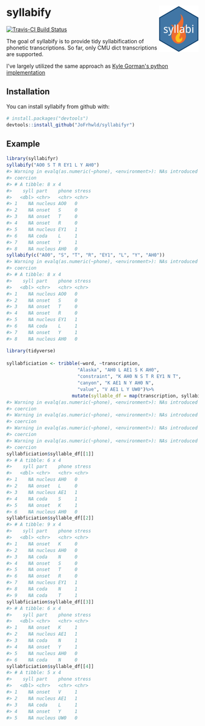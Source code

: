
<!-- README.md is generated from README.Rmd. Please edit that file -->
syllabify <img src="man/figures/logo.png" align="right" />
==========================================================

[![Travis-CI Build Status](https://travis-ci.org/JoFrhwld/syllabify.svg?branch=master)](https://travis-ci.org/JoFrhwld/syllabify)

The goal of syllabify is to provide tidy syllabification of phonetic transcriptions. So far, only CMU dict transcriptions are supported.

I've largely utilized the same approach as [Kyle Gorman's python implementation](https://github.com/kylebgorman/syllabify)

Installation
------------

You can install syllabify from github with:

``` r
# install.packages("devtools")
devtools::install_github("JoFrhwld/syllabifyr")
```

Example
-------

``` r
library(syllabifyr)
syllabify("AO0 S T R EY1 L Y AH0")
#> Warning in evalq(as.numeric(~phone), <environment>): NAs introduced by
#> coercion
#> # A tibble: 8 x 4
#>    syll part    phone stress
#>   <dbl> <chr>   <chr> <chr> 
#> 1    NA nucleus AO0   0     
#> 2    NA onset   S     0     
#> 3    NA onset   T     0     
#> 4    NA onset   R     0     
#> 5    NA nucleus EY1   1     
#> 6    NA coda    L     1     
#> 7    NA onset   Y     1     
#> 8    NA nucleus AH0   0
syllabify(c("AO0", "S", "T", "R", "EY1", "L", "Y", "AH0"))
#> Warning in evalq(as.numeric(~phone), <environment>): NAs introduced by
#> coercion
#> # A tibble: 8 x 4
#>    syll part    phone stress
#>   <dbl> <chr>   <chr> <chr> 
#> 1    NA nucleus AO0   0     
#> 2    NA onset   S     0     
#> 3    NA onset   T     0     
#> 4    NA onset   R     0     
#> 5    NA nucleus EY1   1     
#> 6    NA coda    L     1     
#> 7    NA onset   Y     1     
#> 8    NA nucleus AH0   0
```

``` r
library(tidyverse)

syllabficiation <- tribble(~word, ~transcription,
                          "Alaska", "AH0 L AE1 S K AH0",
                          "constraint", "K AH0 N S T R EY1 N T",
                          "canyon", "K AE1 N Y AH0 N",
                          "value", "V AE1 L Y UW0")%>%
                        mutate(syllable_df = map(transcription, syllabify))
#> Warning in evalq(as.numeric(~phone), <environment>): NAs introduced by
#> coercion
#> Warning in evalq(as.numeric(~phone), <environment>): NAs introduced by
#> coercion
#> Warning in evalq(as.numeric(~phone), <environment>): NAs introduced by
#> coercion
#> Warning in evalq(as.numeric(~phone), <environment>): NAs introduced by
#> coercion
syllabficiation$syllable_df[[1]]
#> # A tibble: 6 x 4
#>    syll part    phone stress
#>   <dbl> <chr>   <chr> <chr> 
#> 1    NA nucleus AH0   0     
#> 2    NA onset   L     0     
#> 3    NA nucleus AE1   1     
#> 4    NA coda    S     1     
#> 5    NA onset   K     1     
#> 6    NA nucleus AH0   0
syllabficiation$syllable_df[[2]]
#> # A tibble: 9 x 4
#>    syll part    phone stress
#>   <dbl> <chr>   <chr> <chr> 
#> 1    NA onset   K     0     
#> 2    NA nucleus AH0   0     
#> 3    NA coda    N     0     
#> 4    NA onset   S     0     
#> 5    NA onset   T     0     
#> 6    NA onset   R     0     
#> 7    NA nucleus EY1   1     
#> 8    NA coda    N     1     
#> 9    NA coda    T     1
syllabficiation$syllable_df[[3]]
#> # A tibble: 6 x 4
#>    syll part    phone stress
#>   <dbl> <chr>   <chr> <chr> 
#> 1    NA onset   K     1     
#> 2    NA nucleus AE1   1     
#> 3    NA coda    N     1     
#> 4    NA onset   Y     1     
#> 5    NA nucleus AH0   0     
#> 6    NA coda    N     0
syllabficiation$syllable_df[[4]]
#> # A tibble: 5 x 4
#>    syll part    phone stress
#>   <dbl> <chr>   <chr> <chr> 
#> 1    NA onset   V     1     
#> 2    NA nucleus AE1   1     
#> 3    NA coda    L     1     
#> 4    NA onset   Y     1     
#> 5    NA nucleus UW0   0
```
